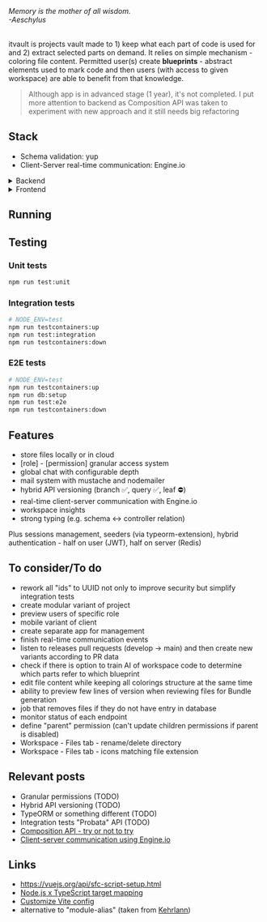 <em>
Memory is the mother of all wisdom.<br/>
-Aeschylus
</em>

<br/>
<br/>

itvault is projects vault made to 1) keep what each part of code is used for and 2) extract selected parts on demand. It relies on simple mechanism - coloring file content. Permitted user(s) create **blueprints** - abstract elements used to mark code and then users (with access to given workspace) are able to benefit from that knowledge.

> Although app is in advanced stage (1 year), it's not completed. I put more attention to backend as Composition API was taken to experiment with new approach and it still needs big refactoring

## Stack

- Schema validation: yup
- Client-Server real-time communication: Engine.io

<details>
<summary>Backend</summary>

- TypeScript: 4.9
- Node: v18.17
- Web framework: Express.js
- ORM framework: TypeORM
- Logger: winston
- DI: tsyringe
- Tests: Mocha (nyc, chai, sinon, supertest, testcontainers)
- File storage: local or AWS S3 (simulated with LocalStack)
- Secondary DB (store for sessions/roles): Redis
- Queues: RabbitMQ
- Mailing: mustache (renderer), nodemailer (sender), maildev (local testing)
- Authentication: currently hybrid, half on server (Redis), half on client (JWT)

</details>

<details>

<summary>Frontend</summary>

- TypeScript: 4.7
- Framework: Vue 3 (experimenting with Composition API)
- Store: Pinia
- Components library: Naive UI
- Forms: vee-validate (+yup)
- Charts: apexcharts
- CSS: PostCSS
- E2E tests: Cypress

</details>

## Running

## Testing

### Unit tests

```sh
npm run test:unit
```

### Integration tests

```sh
# NODE_ENV=test
npm run testcontainers:up
npm run test:integration
npm run testcontainers:down
```

### E2E tests

```sh
# NODE_ENV=test
npm run testcontainers:up
npm run db:setup
npm run test:e2e
npm run testcontainers:down
```

## Features

- store files locally or in cloud
- [role] - [permission] granular access system
- global chat with configurable depth
- mail system with mustache and nodemailer
- hybrid API versioning (branch ✅, query ✅, leaf ⛔)
- real-time client-server communication with Engine.io
- workspace insights
- strong typing (e.g. schema <-> controller relation)

Plus sessions management, seeders (via typeorm-extension), hybrid authentication - half on user (JWT), half on server (Redis)

## To consider/To do

- rework all "ids" to UUID not only to improve security but simplify integration tests
- create modular variant of project
- preview users of specific role
- mobile variant of client
- create separate app for management
- finish real-time communication events
- listen to releases pull requests (develop -> main) and then create new variants according to PR data
- check if there is option to train AI of workspace code to determine which parts refer to which blueprint
- edit file content while keeping all colorings structure at the same time
- ability to preview few lines of version when reviewing files for Bundle generation
- job that removes files if they do not have entry in database
- monitor status of each endpoint
- define "parent" permission (can't update children permissions if parent is disabled)
- Workspace - Files tab - rename/delete directory
- Workspace - Files tab - icons matching file extension

## Relevant posts

- Granular permissions (TODO)
- Hybrid API versioning (TODO)
- TypeORM or something different (TODO)
- Integration tests "Probata" API (TODO)
- [Composition API - try or not to try](https://trolit.github.io/posts/vue-x-composition-api-try-or-not-to-try)
- [Client-server communication using Engine.io](https://trolit.github.io/posts/realtime-client-server-communication-using-engineio)

## Links

- https://vuejs.org/api/sfc-script-setup.html
- [Node.js x TypeScript target mapping](https://github.com/microsoft/TypeScript/wiki/Node-Target-Mapping)
- [Customize Vite config](https://vitejs.dev/config/)
- alternative to "module-alias" (taken from [Kehrlann](https://github.com/Kehrlann/module-alias-74))
